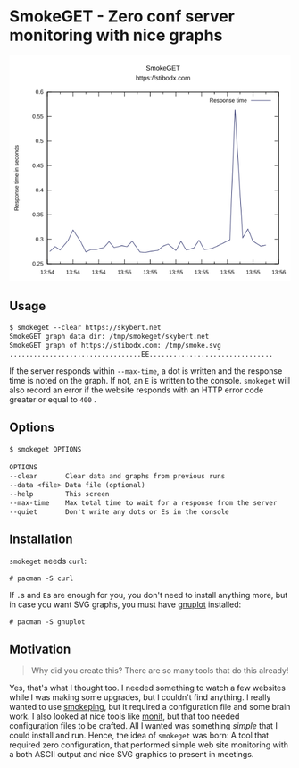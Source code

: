 # SmokeGET - Zero conf server monitoring with nice graphs

<img src="smokeget.png" alt="smokeget graph"/>

## Usage
```text
$ smokeget --clear https://skybert.net
SmokeGET graph data dir: /tmp/smokeget/skybert.net
SmokeGET graph of https://stibodx.com: /tmp/smoke.svg
.................................EE...............................
```

If the server responds within `--max-time`, a dot is written and the
response time is noted on the graph. If not, an `E` is written to the
console. `smokeget` will also record an error if the website responds
with an HTTP error code greater or equal to `400` .

## Options
```text
$ smokeget OPTIONS

OPTIONS
--clear       Clear data and graphs from previous runs
--data <file> Data file (optional)
--help        This screen
--max-time    Max total time to wait for a response from the server
--quiet       Don't write any dots or Es in the console
```


## Installation

`smokeget` needs `curl`:
```text
# pacman -S curl
```

If `.`s and `E`s are enough for you, you don't need to install
anything more, but in case you want SVG graphs, you must have
[gnuplot](http://www.gnuplot.info/) installed:

```text
# pacman -S gnuplot
```

## Motivation

> Why did you create this? There are so many tools that do this
> already!

Yes, that's what I thought too. I needed something to watch a few
websites while I was making some upgrades, but I couldn't find
anything. I really wanted to use
[smokeping](https://oss.oetiker.ch/smokeping/), but it required a
configuration file and some brain work. I also looked at nice tools
like [monit](https://mmonit.com/monit/), but that too needed
configuration files to be crafted. All I wanted was something *simple*
that I could install and run. Hence, the idea of `smokeget` was born:
A tool that required zero configuration, that performed simple web
site monitoring with a both ASCII output and nice SVG graphics to
present in meetings.
